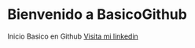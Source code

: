 # Bienvenido a BasicoGithub
Inicio Basico en Github
[Visita mi linkedin](https://ar.linkedin.com/in/franklinangulo)
